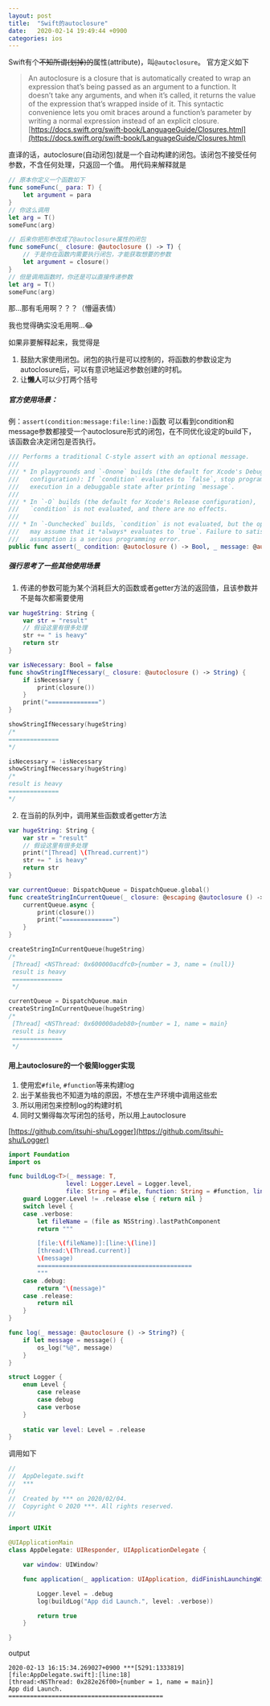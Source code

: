 ```yaml
---
layout: post
title:  "Swift的autoclosure"
date:   2020-02-14 19:49:44 +0900
categories: ios
---
```


Swift有个~~不知所谓(划掉)的~~属性(attribute)，叫`@autoclosure`。
官方定义如下

> An autoclosure is a closure that is automatically created to wrap an expression that’s being passed as an argument to a function. It doesn’t take any arguments, and when it’s called, it returns the value of the expression that’s wrapped inside of it. This syntactic convenience lets you omit braces around a function’s parameter by writing a normal expression instead of an explicit closure.
[https://docs.swift.org/swift-book/LanguageGuide/Closures.html](https://docs.swift.org/swift-book/LanguageGuide/Closures.html)

直译的话，autoclosure(自动闭包)就是一个自动构建的闭包。该闭包不接受任何参数，不含任何处理，只返回一个值。
用代码来解释就是

```swift
// 原本你定义一个函数如下
func someFunc(_ para: T) {
    let argument = para
}
// 你这么调用
let arg = T()
someFunc(arg)
```

```swift
// 后来你把形参改成了@autoclosure属性的闭包
func someFunc(_ closure: @autoclosure () -> T) {
    // 于是你在函数内需要执行闭包，才能获取想要的参数
    let argument = closure()
}
// 但是调用函数时，你还是可以直接传递参数
let arg = T()
someFunc(arg)
```

那...那有毛用啊？？？（懵逼表情）

我也觉得确实没毛用啊...😂

如果非要解释起来，我觉得是
1. 鼓励大家使用闭包。闭包的执行是可以控制的，将函数的参数设定为autoclosure后，可以有意识地延迟参数创建的时机。
2. 让**懒人**可以少打两个括号

##### 官方使用场景：

例：`assert(condition:message:file:line:)`函数
可以看到condition和message参数都接受一个autoclosure形式的闭包，在不同优化设定的build下，该函数会决定闭包是否执行。

```swift
/// Performs a traditional C-style assert with an optional message.
///
/// * In playgrounds and `-Onone` builds (the default for Xcode's Debug
///   configuration): If `condition` evaluates to `false`, stop program
///   execution in a debuggable state after printing `message`.
///
/// * In `-O` builds (the default for Xcode's Release configuration),
///   `condition` is not evaluated, and there are no effects.
///
/// * In `-Ounchecked` builds, `condition` is not evaluated, but the optimizer
///   may assume that it *always* evaluates to `true`. Failure to satisfy that
///   assumption is a serious programming error.
public func assert(_ condition: @autoclosure () -> Bool, _ message: @autoclosure () -> String = String(), file: StaticString = #file, line: UInt = #line)
```

##### 强行思考了一些其他使用场景

1. 传递的参数可能为某个消耗巨大的函数或者getter方法的返回值，且该参数并不是每次都需要使用

```swift
var hugeString: String {
    var str = "result"
    // 假设这里有很多处理
    str += " is heavy"
    return str
}

var isNecessary: Bool = false
func showStringIfNecessary(_ closure: @autoclosure () -> String) {
    if isNecessary {
        print(closure())
    }
    print("==============")
}

showStringIfNecessary(hugeString)
/*
==============
*/

isNecessary = !isNecessary
showStringIfNecessary(hugeString)
/*
result is heavy
==============
*/
```

2. 在当前的队列中，调用某些函数或者getter方法

```swift
var hugeString: String {
    var str = "result"
    // 假设这里有很多处理
    print("[Thread] \(Thread.current)")
    str += " is heavy"
    return str
}

var currentQueue: DispatchQueue = DispatchQueue.global()
func createStringInCurrentQueue(_ closure: @escaping @autoclosure () -> String) {
    currentQueue.async {
        print(closure())
        print("==============")
    }
}

createStringInCurrentQueue(hugeString)
/*
 [Thread] <NSThread: 0x600000acdfc0>{number = 3, name = (null)}
 result is heavy
 ==============
 */

currentQueue = DispatchQueue.main
createStringInCurrentQueue(hugeString)
/*
 [Thread] <NSThread: 0x600000adeb80>{number = 1, name = main}
 result is heavy
 ==============
 */
```

#### 用上autoclosure的一个极简logger实现

1. 使用宏`#file`, `#function`等来构建log
2. 出于某些我也不知道为啥的原因，不想在生产环境中调用这些宏
3. 所以用闭包来控制log的构建时机
4. 同时又懒得每次写闭包的括号，所以用上autoclosure

[https://github.com/itsuhi-shu/Logger](https://github.com/itsuhi-shu/Logger)

```swift
import Foundation
import os

func buildLog<T>(_ message: T,
                level: Logger.Level = Logger.level,
                file: String = #file, function: String = #function, line: Int = #line) -> String? {
    guard Logger.Level != .release else { return nil }
    switch level {
    case .verbose:
        let fileName = (file as NSString).lastPathComponent
        return """

        [file:\(fileName)]:[line:\(line)]
        [thread:\(Thread.current)]
        \(message)
        ===========================================
        """
    case .debug:
        return "\(message)"
    case .release:
        return nil
    }
}

func log(_ message: @autoclosure () -> String?) {
    if let message = message() {
        os_log("%@", message)
    }
}

struct Logger {
    enum Level {
        case release
        case debug
        case verbose
    }
    
    static var level: Level = .release
}
```

调用如下

```swift
//
//  AppDelegate.swift
//  ***
//
//  Created by *** on 2020/02/04.
//  Copyright © 2020 ***. All rights reserved.
//

import UIKit

@UIApplicationMain
class AppDelegate: UIResponder, UIApplicationDelegate {

    var window: UIWindow?

    func application(_ application: UIApplication, didFinishLaunchingWithOptions launchOptions: [UIApplication.LaunchOptionsKey: Any]?) -> Bool {

        Logger.level = .debug
        log(buildLog("App did Launch.", level: .verbose))

        return true
    }

}
```

output

```
2020-02-13 16:15:34.269027+0900 ***[5291:1333819] 
[file:AppDelegate.swift]:[line:18]
[thread:<NSThread: 0x282e26f00>{number = 1, name = main}]
App did Launch.
===========================================
```